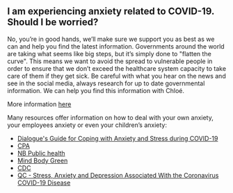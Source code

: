 ## I am experiencing anxiety related to COVID-19. Should I be worried?

No, you’re in good hands, we’ll make sure we support you as best as we can and help you find the latest information. Governments around the world are taking what seems like big steps, but it’s simply done to "flatten the curve". This means we want to avoid the spread to vulnerable people in order to ensure that we don’t exceed the healthcare system capacity to take care of them if they get sick. Be careful with what you hear on the news and see in the social media, always research for up to date governmental information. We can help you find this information with Chloé.

More information [here](https://www.canada.ca/en/public-health/services/diseases/2019-novel-coronavirus-infection/symptoms.html)

Many resources offer information on how to deal with your own anxiety, your employees anxiety or even your children’s anxiety:

- [Dialogue's Guide for Coping with Anxiety and Stress during COVID-19](https://www.dialogue.co/mental-health-covid-19)
- [CPA](https://cpa.ca/covid-19/)
- [NB Public health](https://www2.gnb.ca/content/gnb/en/departments/ocmoh/cdc/content/respiratory_diseases/coronavirus/mental-health-and-coping-during-covid-19.html)
- [Mind Body Green](https://www.mindbodygreen.com/articles/how-to-calm-your-anxiety-about-coronavirus-in-90-seconds)
- [CDC](https://www.cdc.gov/coronavirus/2019-ncov/prepare/managing-stress-anxiety.html?CDC_AA_refVal=https%3A%2F%2Fwww.cdc.gov%2Fcoronavirus%2F2019-ncov%2Fabout%2Fcoping.html)
- [QC - Stress, Anxiety and Depression Associated With the Coronavirus COVID-19 Disease](https://www.quebec.ca/en/health/health-issues/a-z/2019-coronavirus/stress-anxiety-and-depression-associated-with-the-coronavirus-covid-19-disease/)
